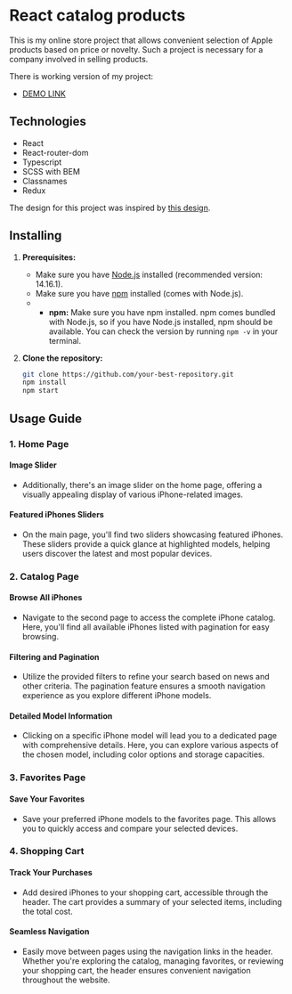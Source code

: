 # React catalog products

This is my online store project that allows convenient selection of Apple products based on price or novelty. Such a project is necessary for a company involved in selling products.

There is working version of my project:
- [DEMO LINK](https://rodionsav.github.io/react_catalog-phone/)

## Technologies

- React
- React-router-dom
- Typescript
- SCSS with BEM
- Classnames
- Redux

The design for this project was inspired by [this design](https://www.figma.com/file/uEetgWenSRxk9jgiym6Yzp/Phone-catalog-redesign?node-id=1%3A2&mode=dev).
## Installing

1. **Prerequisites:**
   - Make sure you have [Node.js](https://nodejs.org/) installed (recommended version: 14.16.1).
   - Make sure you have [npm](https://www.npmjs.com/) installed (comes with Node.js).
   - - **npm:** Make sure you have npm installed. npm comes bundled with Node.js, so if you have Node.js installed, npm should be available. You can check the version by running `npm -v` in your terminal.

2. **Clone the repository:**
   ```bash
   git clone https://github.com/your-best-repository.git
   npm install
   npm start

## Usage Guide

### 1. Home Page

#### Image Slider
- Additionally, there's an image slider on the home page, offering a visually appealing display of various iPhone-related images.

#### Featured iPhones Sliders
- On the main page, you'll find two sliders showcasing featured iPhones. These sliders provide a quick glance at highlighted models, helping users discover the latest and most popular devices.

### 2. Catalog Page

#### Browse All iPhones
- Navigate to the second page to access the complete iPhone catalog. Here, you'll find all available iPhones listed with pagination for easy browsing.

#### Filtering and Pagination
- Utilize the provided filters to refine your search based on news and other criteria. The pagination feature ensures a smooth navigation experience as you explore different iPhone models.

#### Detailed Model Information
- Clicking on a specific iPhone model will lead you to a dedicated page with comprehensive details. Here, you can explore various aspects of the chosen model, including color options and storage capacities.

### 3. Favorites Page

#### Save Your Favorites
- Save your preferred iPhone models to the favorites page. This allows you to quickly access and compare your selected devices.

### 4. Shopping Cart

#### Track Your Purchases
- Add desired iPhones to your shopping cart, accessible through the header. The cart provides a summary of your selected items, including the total cost.

#### Seamless Navigation
- Easily move between pages using the navigation links in the header. Whether you're exploring the catalog, managing favorites, or reviewing your shopping cart, the header ensures convenient navigation throughout the website.
